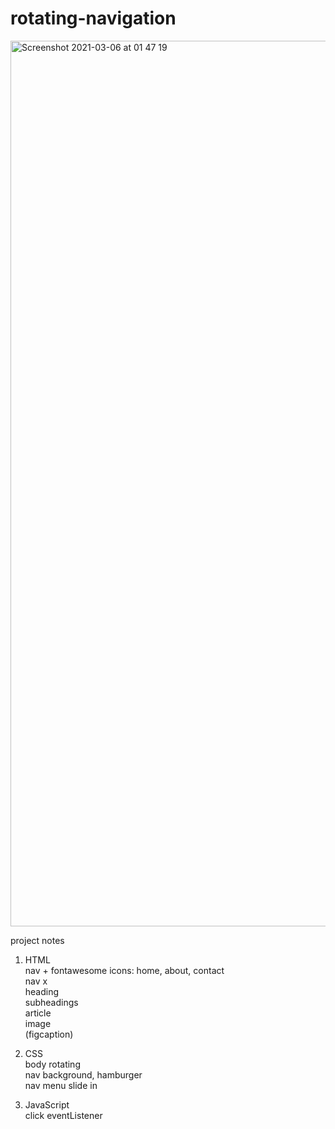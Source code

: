 # rotating-navigation
<img width="1417" alt="Screenshot 2021-03-06 at 01 47 19" src="https://user-images.githubusercontent.com/71224770/110190966-01d83f80-7e1e-11eb-8f13-2bb50856a5a4.png">

project notes<br />

1. HTML<br />
nav + fontawesome icons: home, about, contact<br />
nav x<br />
heading<br />
subheadings<br />
article<br />
image<br />
(figcaption)<br />

2. CSS<br />
body rotating<br />
nav background, hamburger<br />
nav menu slide in <br />

3. JavaScript<br />
click eventListener<br />
